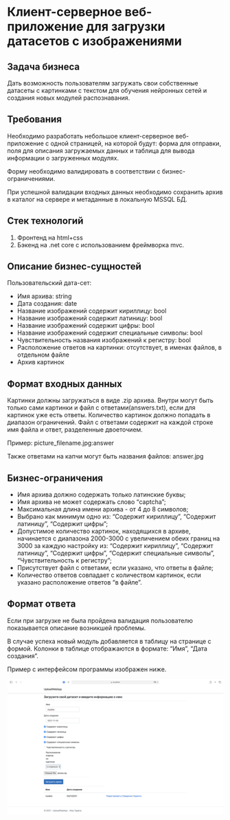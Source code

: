 # Клиент-серверное веб-приложение для загрузки датасетов с изображениями

## Задача бизнеса
Дать возможность пользователям загружать свои собственные датасеты с картинками с текстом для обучения нейронных сетей и создания новых модулей распознавания. 

## Требования
Необходимо разработать небольшое клиент-серверное веб-приложение с одной страницей, на которой будут: форма для отправки, поля для описания загружаемых данных и таблица для вывода информации о загруженных модулях.

Форму необходимо валидировать в соответствии с бизнес-ограничениями.

При успешной валидации входных данных необходимо сохранить архив в каталог на сервере и метаданные в локальную MSSQL БД.

## Стек технологий
1. Фронтенд на html+css
2. Бэкенд на .net core с использованием фреймворка mvc.

## Описание бизнес-сущностей
Пользовательский дата-сет:
* Имя архива: string
* Дата создания: date
* Название изображений содержит кириллицу: bool
* Название изображений содержит латиницу: bool
* Название изображений содержит цифры: bool
* Название изображений содержит специальные символы: bool
* Чувствительность названия изображений к регистру: bool
* Расположение ответов на картинки: отсутствует, в именах файлов, в
отдельном файле
* Архив картинок

## Формат входных данных
Картинки должны загружаться в виде .zip архива. Внутри могут быть только сами картинки и файл с ответами(answers.txt), если для картинок уже есть ответы. Количество картинок должно попадать в диапазон ограничений. Файл с ответами содержит на каждой строке имя файла и ответ, разделенные двоеточием.

Пример: picture_filename.jpg:answer

Также ответами на капчи могут быть названия файлов: answer.jpg

## Бизнес-ограничения
* Имя архива должно содержать только латинские буквы;
* Имя архива не может содержать слово “captcha”;
* Максимальная длина имени архива - от 4 до 8 символов;
* Выбрано как минимум одно из: “Содержит кириллицу”, “Содержит латиницу”,
“Содержит цифры”;
* Допустимое количество картинок, находящихся в архиве, начинается c диапазона
2000-3000 с увеличением обеих границ на 3000 за каждую настройку из: “Содержит кириллицу”, “Содержит латиницу”, “Содержит цифры”, “Содержит специальные символы”, “Чувствительность к регистру”;
* Присутствует файл с ответами, если указано, что ответы в файле;
* Количество ответов совпадает с количеством картинок, если указано
расположение ответов “в файле”.

## Формат ответа
Если при загрузке не была пройдена валидация пользователю показывается описание возникшей проблемы.

В случае успеха новый модуль добавляется в таблицу на странице с формой. Колонки в таблице отображаются в формате: “Имя”, “Дата создания”.

Пример с интерфейсом программы изображен ниже.

![Интерфейс программы](./interface_example.png?raw=true "Страница с интерфейсом программы")
